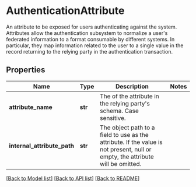 # AuthenticationAttribute

An attribute to be exposed for users authenticating against the system. Attributes allow the authentication subsystem to normalize a user's federated information to a format consumable by different systems. In particular, they map information related to the user to a single value in the record returning to the relying party in the authentication transaction. 
## Properties
Name | Type | Description | Notes
------------ | ------------- | ------------- | -------------
**attribute_name** | **str** | The of the attribute in the relying party&#39;s schema. Case sensitive. | 
**internal_attribute_path** | **str** | The object path to a field to use as the attribute. If the value is not present, null or empty, the attribute will be omitted.  | 

[[Back to Model list]](../README.md#documentation-for-models) [[Back to API list]](../README.md#documentation-for-api-endpoints) [[Back to README]](../README.md)


